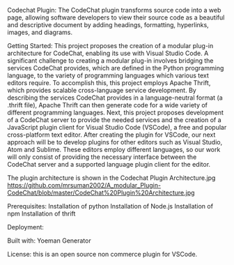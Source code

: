 Codechat Plugin: 
The CodeChat plugin transforms source code into a web page, allowing software developers to view their source code as a beautiful and descriptive document by adding headings, formatting, hyperlinks, images, and diagrams. 

Getting Started:
This project proposes the creation of a modular plug-in architecture for CodeChat, enabling its use with Visual Studio Code. A significant challenge to creating a modular plug-in involves bridging the services CodeChat provides, which are defined in the Python programming language, to the variety of programming languages which various text editors require. To accomplish this, this project employs Apache Thrift, which provides scalable cross-language service development. By describing the services CodeChat provides in a language-neutral format (a .thrift file), Apache Thrift can then generate code for a wide variety of different programming languages. Next, this project proposes development of a CodeChat server to provide the needed services and the creation of a JavaScript plugin client for Visual Studio Code (VSCode), a free and popular cross-platform text editor. After creating the plugin for VSCode, our next approach will be to develop plugins for other editors such as Visual Studio, Atom and Sublime. These editors employ different languages, so our work will only consist of providing the necessary interface between the CodeChat server and a supported language plugin client for the editor.

The plugin architecture is shown in the Codechat Plugin Architecture.jpg https://github.com/mrsuman2002/A_modular_Plugin-CodeChat/blob/master/CodeChat%20Plugin%20Architecture.jpg

Prerequisites:
Installation of python
Installation of Node.js
Installation of npm
Installation of thrift

Deployment:


Built with:
Yoeman Generator

License:
this is an open source non commerce plugin for VSCode. 
